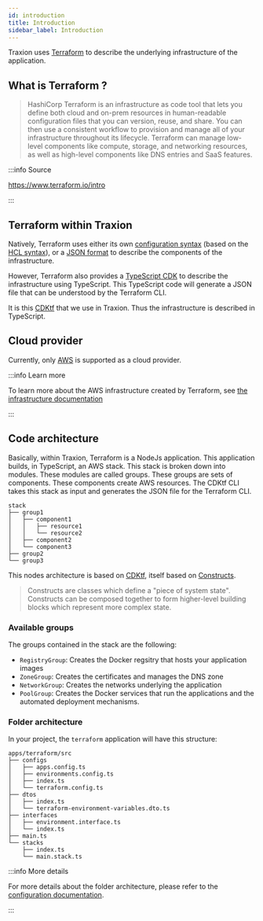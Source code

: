 ```yaml
---
id: introduction
title: Introduction
sidebar_label: Introduction
---
```


Traxion uses [Terraform](https://www.terraform.io/) to describe the underlying infrastructure of the application.

## What is Terraform ?

> HashiCorp Terraform is an infrastructure as code tool that lets you define both cloud and on-prem resources
> in human-readable configuration files that you can version, reuse, and share. You can then use a consistent
> workflow to provision and manage all of your infrastructure throughout its lifecycle. Terraform can manage
> low-level components like compute, storage, and networking resources, as well as high-level components like
> DNS entries and SaaS features.


:::info Source

https://www.terraform.io/intro

:::

## Terraform within Traxion

Natively, Terraform uses either its own [configuration syntax](https://www.terraform.io/language/syntax) (based on the [HCL syntax](https://github.com/hashicorp/hcl/blob/main/hclsyntax/spec.md)),
or a [JSON format](https://www.terraform.io/language/syntax/json) to describe the components of the infrastructure.

However, Terraform also provides a [TypeScript CDK](https://learn.hashicorp.com/tutorials/terraform/cdktf-build?in=terraform/cdktf) to describe the infrastructure using TypeScript.
This TypeScript code will generate a JSON file that can be understood by the Terraform CLI.

It is this [CDKtf](https://learn.hashicorp.com/tutorials/terraform/cdktf-build?in=terraform/cdktf) that we use in Traxion. Thus the infrastructure is described in TypeScript.


## Cloud provider

Currently, only [AWS](https://aws.amazon.com/) is supported as a cloud provider.

:::info Learn more

To learn more about the AWS infrastructure created by Terraform, see [the infrastructure documentation](/docs/how-to/infrastructure)

:::

## Code architecture

Basically, within Traxion, Terraform is a NodeJs application.
This application builds, in TypeScript, an AWS stack.
This stack is broken down into modules. These modules are called groups.
These groups are sets of components.
These components create AWS resources.
The CDKtf CLI takes this stack as input and generates the JSON file for the Terraform CLI.

```text
stack
├── group1
│   ├── component1
│   │   ├── resource1
│   │   └── resource2
│   ├── component2
│   └── component3
├── group2
└── group3
```

This nodes architecture is based on [CDKtf](https://learn.hashicorp.com/tutorials/terraform/cdktf-build?in=terraform/cdktf), itself based on [Constructs](https://github.com/aws/constructs).

> Constructs are classes which define a "piece of system state".
> Constructs can be composed together to form higher-level building blocks which represent more complex state.

### Available groups

The groups contained in the stack are the following:

- `RegistryGroup`: Creates the Docker regsitry that hosts your application images
- `ZoneGroup`: Creates the certificates and manages the DNS zone
- `NetworkGroup`: Creates the networks underlying the application
- `PoolGroup`: Creates the Docker services that run the applications and the automated deployment mechanisms.

### Folder architecture

In your project, the `terraform` application will have this structure:

```text
apps/terraform/src
├── configs
│   ├── apps.config.ts
│   ├── environments.config.ts
│   ├── index.ts
│   └── terraform.config.ts
├── dtos
│   ├── index.ts
│   └── terraform-environment-variables.dto.ts
├── interfaces
│   ├── environment.interface.ts
│   └── index.ts
├── main.ts
└── stacks
    ├── index.ts
    └── main.stack.ts
```

:::info More details

For more details about the folder architecture, please refer to the [configuration documentation](/docs/how-to/terraform/configuration).

:::
